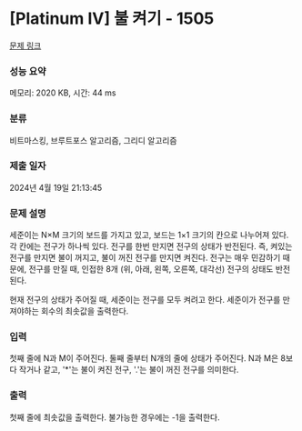 # [Platinum IV] 불 켜기 - 1505 

[문제 링크](https://www.acmicpc.net/problem/1505) 

### 성능 요약

메모리: 2020 KB, 시간: 44 ms

### 분류

비트마스킹, 브루트포스 알고리즘, 그리디 알고리즘

### 제출 일자

2024년 4월 19일 21:13:45

### 문제 설명

<p>세준이는 N×M 크기의 보드를 가지고 있고, 보드는 1×1 크기의 칸으로 나누어져 있다. 각 칸에는 전구가 하나씩 있다. 전구를 한번 만지면 전구의 상태가 반전된다. 즉, 켜있는 전구를 만지면 불이 꺼지고, 불이 꺼진 전구를 만지면 켜진다. 전구는 매우 민감하기 때문에, 전구를 만질 때, 인접한 8개 (위, 아래, 왼쪽, 오른쪽, 대각선) 전구의 상태도 반전된다.</p>

<p>현재 전구의 상태가 주어질 때, 세준이는 전구를 모두 켜려고 한다. 세준이가 전구를 만져야하는 회수의 최솟값을 출력한다.</p>

### 입력 

 <p>첫째 줄에 N과 M이 주어진다. 둘째 줄부터 N개의 줄에 상태가 주어진다. N과 M은 8보다 작거나 같고, '*'는 불이 켜진 전구, '.'는 불이 꺼진 전구를 의미한다.</p>

### 출력 

 <p>첫째 줄에 최솟값을 출력한다. 불가능한 경우에는 -1을 출력한다.</p>

